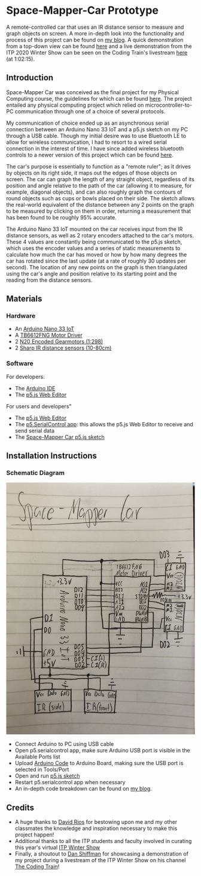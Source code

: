 # Space-Mapper-Car Prototype
A remote-controlled car that uses an IR distance sensor to measure and graph objects on screen.
A more in-depth look into the functionality and process of this project can be found on [my blog](https://wp.nyu.edu/yonatanrozin/space-mapper-car/). A quick demonstration from a top-down view can be found [here](http://www.youtube.com/watch?v=_OoUGzH3PhM) and a live demonstration from the ITP 2020 Winter Show can be seen on the Coding Train's livestream [here](http://www.youtube.com/watch?v=Az0l48Jirdg) (at 1:02:15).

## Introduction

Space-Mapper Car was conceived as the final project for my Physical Computing course, the guidelines for which can be found [here](https://itp.nyu.edu/physcomp/itp/syllabus/assignments/#Project_3). The project entailed any physical computing project which relied on microcontroller-to-PC communication through one of a choice of several protocols. 

My communication of choice ended up as an asynchronous serial connection between an Arduino Nano 33 IoT and a p5.js sketch on my PC through a USB cable. Though my initial desire was to use Bluetooth LE to allow for wireless communication, I had to resort to a wired serial connection in the interest of time. I have since added wireless bluetooth controls to a newer version of this project which can be found [here](https://github.com/yonatanrozin/BLE-Car).

The car's purpose is essentially to function as a "remote ruler"; as it drives by objects on its right side, it maps out the edges of those objects on screen. The car can  graph the length of any straight object, regardless of its position and angle relative to the path of the car (allowing it to measure, for example, diagonal objects), and can also roughly graph the contours of round objects such as cups or bowls placed on their side. The sketch allows the real-world equivalent of the distance between any 2 points on the graph to be measured by clicking on them in order, returning a measurement that has been found to be roughly 95% accurate. 

The Arduino Nano 33 IoT mounted on the car receives input from the IR distance sensors, as well as 2 rotary encoders attached to the car's motors. These 4 values are constantly being communicated to the p5.js sketch, which uses the encoder values and a series of static measurements to calculate how much the car has moved or how by how many degrees the car has rotated since the last update (at a rate of roughly 30 updates per second). The location of any new points on the graph is then triangulated using the car's angle and position relative to its starting point and the reading from the distance sensors.

## Materials

### Hardware

- An [Arduino Nano 33 IoT](https://store.arduino.cc/usa/nano-33-iot) 
- A [TB6612FNG Motor Driver](https://www.digikey.com/catalog/en/partgroup/sparkfun-motor-driver-dual-tb6612fng/77350?utm_adgroup=General&utm_source=google&utm_medium=cpc&utm_campaign=Dynamic%20Search_EN_RLSA_Cart&utm_term=&utm_content=General&gclid=CjwKCAjw6fCCBhBNEiwAem5SOxlKTUwhOICaOWppYjjd_7NRXeuuupc6Qg5i4EwhrP_Fxs8bAraEchoCxeYQAvD_BwE)
- 2 [N20 Encoded Gearmotors (1:298)](https://www.adafruit.com/product/4641)
- 2 [Sharp IR distance sensors (10-80cm)](https://www.adafruit.com/product/164)

### Software

For developers:
- The [Arduino IDE](https://www.arduino.cc/en/software)
- The [p5.js Web Editor](https://editor.p5js.org/)

For users and developers"
- The [p5.js Web Editor](https://editor.p5js.org/)
- The [p5.SerialControl app](https://github.com/p5-serial/p5.serialcontrol/releases): this allows the p5.js Web Editor to receive and send serial data
- The [Space-Mapper Car p5.js sketch](https://editor.p5js.org/yr2053/full/aXnxBpDo4)

## Installation Instructions

### Schematic Diagram

![A schematic diagram of an Arduino Nano 33 IoT connected to 2 IR distance sensors and 2 N20 motors through a TB6612FNG Motor Driver](https://github.com/yonatanrozin/Space-Mapper-Car/blob/main/Images/Space-Mapper%20Schematic.jpg)


- Connect Arduino to PC using USB cable
- Open p5.serialcontrol app, make sure Arduino USB port is visible in the Available Ports list
- Upload [Arduino Code](https://github.com/yonatanrozin/Space-Mapper-Car/blob/main/Arduino/Space_Mapper_Car_Full.ino) to Arduino Board, making sure the USB port is selected in Tools/Port
- Open and run [p5.js sketch](https://editor.p5js.org/yr2053/full/aXnxBpDo4)
- Restart p5.serialcontrol app when necessary
- An in-depth code breakdown can be found on [my blog](https://wp.nyu.edu/yonatanrozin/space-mapper-car/).

## Credits

- A huge thanks to [David Rios](https://riosriosrios.com/) for bestowing upon me and my other classmates the knowledge and inspiration necessary to make this project happen!
- Additional thanks to all the ITP students and faculty involved in curating this year's virtual [ITP Winter Show](https://itp.nyu.edu/shows/winter2020/)
- Finally, a shoutout to [Dan Shiffman](https://shiffman.net/) for showcasing a demonstration of my project during a livestream of the ITP Winter Show on his channel [The Coding Train](https://www.youtube.com/channel/UCvjgXvBlbQiydffZU7m1_aw)!
